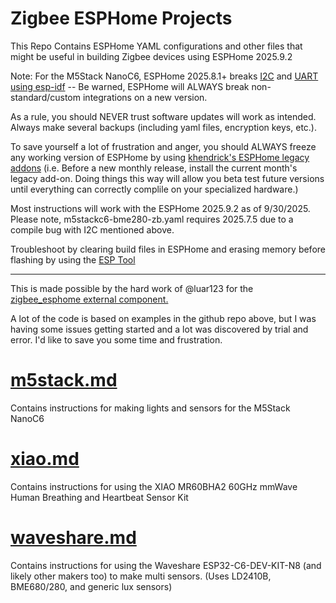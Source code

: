 # Zigbee ESPHome Projects

This Repo Contains ESPHome YAML configurations and other files that might be useful in building Zigbee devices using ESPHome 2025.9.2

Note: For the M5Stack NanoC6, ESPHome 2025.8.1+ breaks [I2C](https://github.com/esphome/esphome/issues/10498) and [UART using esp-idf](https://github.com/esphome/esphome/issues/10515) -- Be warned, ESPHome will ALWAYS break non-standard/custom integrations on a new version.

As a rule, you should NEVER trust software updates will work as intended. Always make several backups (including yaml files, encryption keys, etc.).

To save yourself a lot of frustration and anger, you should ALWAYS freeze any working version of ESPHome by using [khendrick's ESPHome legacy addons](https://github.com/khenderick/esphome-legacy-addons)
(i.e. Before a new monthly release, install the current month's legacy add-on. Doing things this way will allow you beta test future versions until everything can correctly complile on your specialized hardware.)

Most instructions will work with the ESPHome 2025.9.2 as of 9/30/2025.
Please note, m5stackc6-bme280-zb.yaml requires 2025.7.5 due to a compile bug with I2C mentioned above.

Troubleshoot by clearing build files in ESPHome and erasing memory before flashing by using the [ESP Tool](https://espressif.github.io/esptool-js/)


-----------------------------

This is made possible by the hard work of @luar123  for the [zigbee_esphome external component.](https://github.com/luar123/zigbee_esphome)

A lot of the code is based on examples in the github repo above, but I was having some issues getting started and a lot was discovered by trial and error. I'd like to save you some time and frustration.

# [m5stack.md](https://github.com/wryandginger/esphome_zigbee_projects/blob/main/m5stack.md)
Contains instructions for making lights and sensors for the M5Stack NanoC6

# [xiao.md](https://github.com/wryandginger/esphome_zigbee_projects/blob/main/xiao.md)
Contains instructions for using the XIAO MR60BHA2 60GHz mmWave Human Breathing and Heartbeat Sensor Kit 

# [waveshare.md](https://github.com/wryandginger/esphome_zigbee_projects/blob/main/waveshare.md) 
Contains instructions for using the Waveshare ESP32-C6-DEV-KIT-N8 (and likely other makers too) to make multi sensors. (Uses LD2410B, BME680/280, and generic lux sensors)
